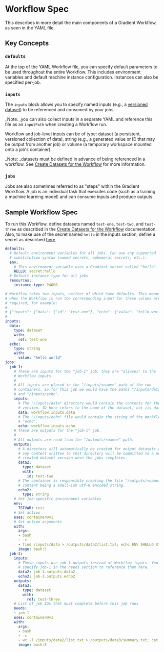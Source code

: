 # Workflow Spec

This describes in more detail the main components of a Gradient Workflow, as seen in the YAML file.

## Key Concepts

### `defaults`

At the top of the YAML Workflow file, you can specify default parameters to be used throughout the entire Workflow. This includes environment variables and default machine instance configuration. Instances can also be specified per-job.

### `inputs`

The `inputs` block allows you to specify named inputs (e.g., a [versioned dataset](../../data/data-overview/private-datasets-repository/)) to be referenced and consumed by your jobs.

_Note: _you can also collect inputs in a separate YAML and reference this file as an `inputPath` when creating a Workflow run.

Workflow and job-level inputs can be of type: dataset (a persistent, versioned collection of data), string (e.g., a generated value or ID that may be output from another job) or volume (a temporary workspace mounted onto a job's container).

_Note: _datasets must be defined in advance of being referenced in a workflow. See [Create Datasets for the Workflow](https://docs.paperspace.com/gradient/explore-train-deploy/workflows/getting-started-with-workflows#create-datasets-for-the-workflow) for more information.

### `jobs`

Jobs are also sometimes referred to as "steps" within the Gradient Workflow. A job is an individual task that executes code (such as a training a machine learning model) and can consume inputs and produce outputs.

## Sample Workflow Spec

To run this Workflow, define datasets named `test-one`, `test-two`, and `test-three` as described in the [Create Datasets for the Workflow](https://docs.paperspace.com/gradient/explore-train-deploy/workflows/getting-started-with-workflows#create-datasets-for-the-workflow) documentation. Also, to make use of the secret named `hello` in the inputs section, define a secret as described [here](../../get-started/managing-projects/using-secrets.md).

```yaml
defaults:
  # Default environment variables for all jobs. Can use any supported
  # substitution syntax (named secrets, ephemeral secrets, etc.).
  env:
    # This environment variable uses a Gradient secret called "hello".
    HELLO: secret:hello
  # Default instance type for all jobs
  resources:
    instance-type: P4000

# Workflow takes two inputs, neither of which have defaults. This means that
# when the Workflow is run the corresponding input for these values are
# required, for example:
#
# {"inputs": {"data": {"id": "test-one"}, "echo": {"value": "hello world"}}}
#
inputs:
  data:
    type: dataset
    with:
      ref: test-one
  echo:
    type: string
    with:
      value: "hello world"
jobs:
  job-1:
    # These are inputs for the "job-1" job; they are "aliases" to the
    # Workflow inputs.
    #
    # All inputs are placed in the "/inputs/<name>" path of the run
    # containers. So for this job we would have the paths "/inputs/data"
    # and "/inputs/echo".
    inputs:
      # The "/inputs/data" directory would contain the contents for the dataset
      # version. ID here refers to the name of the dataset, not its dataset ID.
      data: workflow.inputs.data
      # The "/inputs/echo" file would contain the string of the Workflow input
      # "echo".
      echo: workflow.inputs.echo
    # These are outputs for the "job-1" job.
    #
    # All outputs are read from the "/outputs/<name>" path.
    outputs:
      # A directory will automatically be created for output datasets and
      # any content written to that directory will be committed to a newly
      # created dataset version when the jobs completes.
      data2:
        type: dataset
        with:
          id: test-two
      # The container is responsible creating the file "/outputs/<name>" with the
      # content being a small-ish utf-8 encoded string.
      echo2:
        type: string
    # Set job-specific environment variables
    env:
      TSTVAR: test
    # Set action
    uses: container@v1
    # Set action arguments
    with:
      args:
      - bash
      - -c
      - find /inputs/data > /outputs/data2/list.txt; echo ENV $HELLO $TSTVAR > /outputs/echo2; cat /inputs/echo; echo; cat /outputs/data2/list.txt /outputs/echo2
      image: bash:5
  job-2:
    inputs:
      # These inputs use job-1 outputs instead of Workflow inputs. You must
      # specify job-1 in the needs section to reference them here.
      data2: job-1.outputs.data2
      echo2: job-1.outputs.echo2
    outputs:
      data3:
        type: dataset
        with:
          ref: test-three
    # List of job IDs that must complete before this job runs
    needs:
    - job-1
    uses: container@v1
    with:
      args:
      - bash
      - -c
      - wc -l /inputs/data2/list.txt > /outputs/data3/summary.txt; cat /outputs/data3/summary.txt /inputs/echo2
      image: bash:5
```
